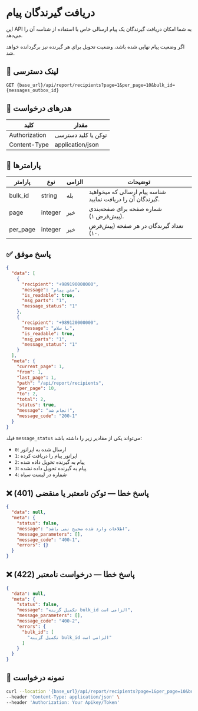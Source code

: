 # دریافت گیرندگان پیام

این API به شما امکان دریافت گیرندگان یک پیام ارسالی خاص با استفاده از شناسه آن را می‌دهد.

اگر وضعیت پیام نهایی شده باشد، وضعیت تحویل برای هر گیرنده نیز برگردانده خواهد شد.

## 📍 لینک دسترسی

```
GET {base_url}/api/report/recipients?page=1&per_page=10&bulk_id={messages_outbox_id}
```

## 🧾 هدرهای درخواست

| کلید          | مقدار               |
|---------------|---------------------|
| Authorization | توکن یا کلید دسترسی |
| Content-Type  | application/json    |

## 📝 پارامترها

| پارامتر  | نوع     | الزامی | توضیحات                                                     |
|----------|---------|--------|-------------------------------------------------------------|
| bulk_id  | string  | بله    | شناسه پیام ارسالی که میخواهید گیرندگان آن را دریافت نمایید. |
| page     | integer | خیر    | شماره صفحه برای صفحه‌بندی (پیش‌فرض ۱).                      |
| per_page | integer | خیر    | تعداد گیرندگان در هر صفحه (پیش‌فرض ۱۰).                     |

## ✅ پاسخ موفق

```json
{
  "data": [
    {
      "recipient": "+989190000000",
      "message": "متن پیام",
      "is_readable": true,
      "msg_parts": "1",
      "message_status": "1"
    },
    {
      "recipient": "+989120000000",
      "message": "با سلام",
      "is_readable": true,
      "msg_parts": "1",
      "message_status": "1"
    }
  ],
  "meta": {
    "current_page": 1,
    "from": 1,
    "last_page": 1,
    "path": "/api/report/recipients",
    "per_page": 10,
    "to": 2,
    "total": 2,
    "status": true,
    "message": "انجام شد",
    "message_code": "200-1"
  }
}
```

فیلد `message_status` می‌تواند یکی از مقادیر زیر را داشته باشد:

- `0`: ارسال شده به اپراتور
- `1`: اپراتور پیام را دریافت کرده
- `2`: پیام به گیرنده تحویل داده شده
- `3`: پیام به گیرنده تحویل داده نشده
- `4`: شماره در لیست سیاه

## ❌ پاسخ خطا — توکن نامعتبر یا منقضی (401)

```json
{
  "data": null,
  "meta": {
    "status": false,
    "message": "اطلاعات وارد شده صحیح نمی باشد",
    "message_parameters": [],
    "message_code": "400-1",
    "errors": {}
  }
}
```

## ❌ پاسخ خطا — درخواست نامعتبر (422)

```json
{
  "data": null,
  "meta": {
    "status": false,
    "message": "تکمیل گزینه bulk_id الزامی است",
    "message_parameters": [],
    "message_code": "400-2",
    "errors": {
      "bulk_id": [
        "تکمیل گزینه bulk_id الزامی است"
      ]
    }
  }
}
```

## 🧪 نمونه درخواست

```bash
curl --location '{base_url}/api/report/recipients?page=1&per_page=10&bulk_id={messages_outbox_id}' \
--header 'Content-Type: application/json' \
--header 'Authorization: Your Apikey/Token' 
```
